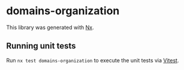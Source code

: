 # domains-organization

This library was generated with [Nx](https://nx.dev).

## Running unit tests

Run `nx test domains-organization` to execute the unit tests via [Vitest](https://vitest.dev/).
